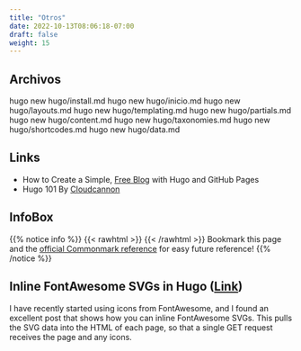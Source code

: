 ```yaml
---
title: "Otros"
date: 2022-10-13T08:06:18-07:00
draft: false
weight: 15
---
```


## Archivos
hugo new hugo/install.md
hugo new hugo/inicio.md
hugo new hugo/layouts.md
hugo new hugo/templating.md
hugo new hugo/partials.md
hugo new hugo/content.md
hugo new hugo/taxonomies.md
hugo new hugo/shortcodes.md
hugo new hugo/data.md

## Links
- How to Create a Simple, [Free Blog](https://chrisjhart.com/Creating-A-Simple-Free-Blog-Hugo/#create-github-repository) with Hugo and GitHub Pages
- Hugo 101 By [Cloudcannon](https://cloudcannon.com/community/learn/hugo-tutorial/)

## InfoBox
{{% notice info %}}
{{< rawhtml >}} <i class="fas fa-info"></i> {{< /rawhtml >}}
 Bookmark this page and the [official Commonmark reference](https://commonmark.org/help/) for easy future reference!
{{% /notice %}}

## Inline FontAwesome SVGs in Hugo ([Link](https://me.micahrl.com/blog/inline-fontawesome-svg-hugo/))
I have recently started using icons from FontAwesome, and I found an excellent post that shows how you can inline FontAwesome SVGs. This pulls the SVG data into the HTML of each page, so that a single GET request receives the page and any icons.
